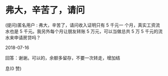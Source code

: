 # 弗大，辛苦了，请问

(提问)匿名用户 : 弗大，辛苦了，请问收入证明只有 5 千元一 个月，真实工资流水也是 5 千元。我另外每个月让朋友转账 5 万元，可以当做总共 5 万 5 千元的流水来申请房贷吗？

2018-07-16

回答：谢谢。可以的，余额多留存，不要一次转走，增加结

息(0 赞)